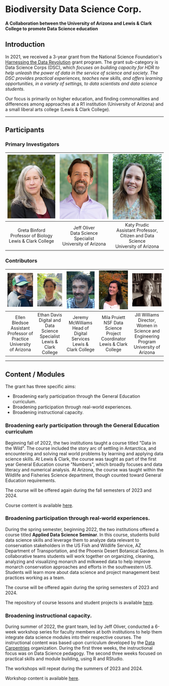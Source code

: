 # Biodiversity Data Science Corp.
__A Collaboration between the University of Arizona and Lewis & Clark College to promote Data Science education__

## Introduction

In 2021, we received a 3-year grant from the National Science Foundation's [Harnessing the Data Revolution](https://www.nsf.gov/cise/harnessingdata/) grant program. The grant sub-category is Data Science Corps (DSC), which *focuses on building capacity for HDR to help unleash the power of data in the service of science and society. The DSC provides practical experiences, teaches new skills, and offers learning opportunities, in a variety of settings, to data scientists and data science students*.

Our focus is primarily on higher education, and finding commonalities and differences among approaches at a R1 institution (University of Arizona) and a small liberal arts college (Lewis & Clark College).
<hr>

## Participants
### Primary Investigators
| ![Greta Binford](https://github.com/BiodiversityDataScienceCorp/.github/blob/main/profile/images/greta_binford.jpg)  | ![Jeff Oliver](https://github.com/BiodiversityDataScienceCorp/.github/blob/main/profile/images/jeff_oliver.jpg) | ![Katy Prudic](https://github.com/BiodiversityDataScienceCorp/.github/blob/main/profile/images/Prudic_Katy.jpg) |
|:---:|:---:|:---:|
| Greta Binford<br>Professor of Biology<br>Lewis & Clark College | Jeff Oliver<br>Data Science Specialist<br>University of Arizona | Katy Prudic<br>Assistant Professor, Citizen and Data Science<br>University of Arizona |

### Contributors
| ![Ellen Bledsoe](https://github.com/BiodiversityDataScienceCorp/.github/blob/main/profile/images/ellen_bledsoe.jpg) | ![Ethan Davis](https://github.com/BiodiversityDataScienceCorp/.github/blob/main/profile/images/ethan_davis.jpg) | ![Jeremy McWilliams](https://github.com/BiodiversityDataScienceCorp/.github/blob/main/profile/images/jeremy_mcwilliams.jpg) | ![Mila Pruiett](https://github.com/BiodiversityDataScienceCorp/.github/blob/main/profile/images/mila_pruiett.jpeg) | ![Jill Williams](https://github.com/BiodiversityDataScienceCorp/.github/blob/main/profile/images/jill_williams.jpg) |
|:---:|:---:|:---:|:---:|:---:|
|  Ellen Bledsoe<br>Assistant Professor of Practice<br>University of Arizona | Ethan Davis<br>Digital and Data Science Specialist<br>Lewis & Clark College | Jeremy McWilliams<br>Head of Digital Services<br>Lewis & Clark College | Mila Pruiett<br>NSF Data Science Project Coordinator<br>Lewis & Clark College | Jill Williams<br>Director, Women in Science and Engineering Program<br>University of Arizona |
<hr>


## Content / Modules

The grant has three specific aims:

* Broadening early participation through the General Education curriculum.
* Broadening participation through real-world experiences.
* Broadening instructional capacity.

### Broadening early participation through the General Education curriculum

Beginning fall of 2022, the two institutions taught a course titled "Data in the Wild". The course included the story arc of settling in Antarctica, and encountering and solving real world problems by learning and applying data science skills. At Lewis & Clark, the course was taught as part of the first year General Education course "Numbers", which broadly focuses and data literacy and numerical analysis. At Arizona, the course was taught within the Wildlife and Fisheries Science department, though counted toward General Education requirements.

The course will be offered again during the fall semesters of 2023 and 2024.

Course content is available [here](https://github.com/BiodiversityDataScienceCorp/Data-in-the-wild). 



### Broadening participation through real-world experiences.

During the spring semester, beginning 2022, the two institutions offered a course titled **Applied Data Science Seminar**. In this course, students build data science skills and leverage them to analyze data relevant to conservation stakeholders in the US Fish and Wildlife Service, AZ Department of Transportation, and the Phoenix Desert Botanical Gardens. In collaborative teams students will work together on organizing, cleaning, analyzing and visualizing monarch and milkweed data to help improve monarch conservation approaches and efforts in the southwestern US. Students will learn more about data science and project management best practices working as a team.

The course will be offered again during the spring semesters of 2023 and 2024.

The repository of course lessons and student projects is available <a href="https://github.com/BiodiversityDataScienceCorp/Applied-Data-Science-Seminar" target="_blank">here</a>.


### Broadening instructional capacity.

During summer of 2022, the grant team, led by Jeff Oliver, conducted a 6-week workshop series for faculty members at both institutions to help them integrate data science modules into their respective courses. The instructional content was based upon curriculum developed by the [Data Carpentries](https://datacarpentry.org/) organization. During the first three weeks, the instructional focus was on Data Science pedagogy. The second three weeks focused on practical skills and module building, using R and RStudio.

The workshops will repeat during the summers of 2023 and 2024.

Workshop content is available [here](https://github.com/BiodiversityDataScienceCorp/Instructional-Pedagogy).
